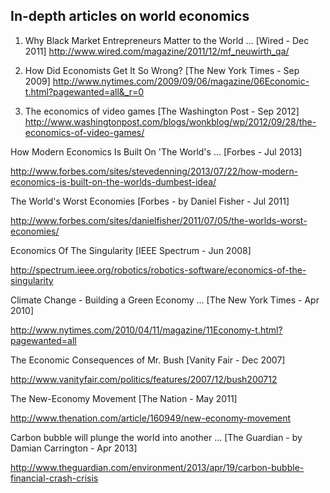 In-depth articles on world economics
------------------------------------

1. Why Black Market Entrepreneurs Matter to the World ... [Wired - Dec 2011]
    http://www.wired.com/magazine/2011/12/mf_neuwirth_qa/


2. How Did Economists Get It So Wrong? [The New York Times - Sep 2009]
    http://www.nytimes.com/2009/09/06/magazine/06Economic-t.html?pagewanted=all&_r=0


3. The economics of video games [The Washington Post - Sep 2012]
    http://www.washingtonpost.com/blogs/wonkblog/wp/2012/09/28/the-economics-of-video-games/


How Modern Economics Is Built On 'The World's ... [Forbes - Jul 2013]

http://www.forbes.com/sites/stevedenning/2013/07/22/how-modern-economics-is-built-on-the-worlds-dumbest-idea/


The World's Worst Economies [Forbes - by Daniel Fisher - Jul 2011]

http://www.forbes.com/sites/danielfisher/2011/07/05/the-worlds-worst-economies/


Economics Of The Singularity [IEEE Spectrum - Jun 2008]

http://spectrum.ieee.org/robotics/robotics-software/economics-of-the-singularity


Climate Change - Building a Green Economy ... [The New York Times - Apr 2010]

http://www.nytimes.com/2010/04/11/magazine/11Economy-t.html?pagewanted=all


The Economic Consequences of Mr. Bush [Vanity Fair - Dec 2007]

http://www.vanityfair.com/politics/features/2007/12/bush200712


The New-Economy Movement [The Nation - May 2011]

http://www.thenation.com/article/160949/new-economy-movement


Carbon bubble will plunge the world into another ... [The Guardian - by Damian Carrington - Apr 2013]

http://www.theguardian.com/environment/2013/apr/19/carbon-bubble-financial-crash-crisis
